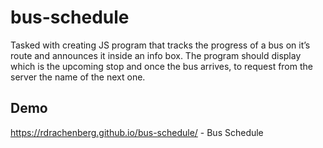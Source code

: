 # bus-schedule
Tasked with creating JS program that tracks the progress of a bus on it’s route and announces it inside an info box. The program should display which is the upcoming stop and once the bus arrives, to request from the server the name of the next one.
## Demo
https://rdrachenberg.github.io/bus-schedule/ - Bus Schedule
